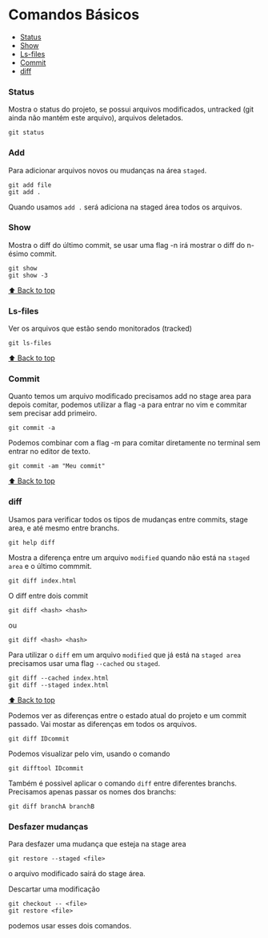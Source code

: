 # Comandos Básicos

- [Status](#status)
- [Show](#show)
- [Ls-files](#ls-files)
- [Commit](#commit)
- [diff](#diff)


### Status
Mostra o status do projeto, se possui arquivos modificados, untracked (git 
ainda não mantém este arquivo), arquivos deletados. 

    git status

### Add 
Para adicionar arquivos novos ou mudanças na área `staged`.

    git add file 
    git add . 

Quando usamos `add .` será adiciona na staged área todos os arquivos.

### Show
Mostra o diff do último commit, se usar uma flag -n irá mostrar o diff do 
n-ésimo commit.

    git show
    git show -3

[⬆️ Back to top](#tabela-conteúdo)<br>

### Ls-files
Ver os arquivos que estão sendo monitorados (tracked)

    git ls-files

[⬆️ Back to top](#tabela-conteúdo)<br>

### Commit
Quanto temos um arquivo modificado precisamos add no stage area 
para depois comitar, podemos utilizar a flag -a para entrar no 
vim e commitar sem precisar add primeiro.

    git commit -a

Podemos combinar com a flag -m para comitar diretamente no terminal
sem entrar no editor de texto.

    git commit -am "Meu commit"

[⬆️ Back to top](#tabela-conteúdo)<br>


### diff
Usamos para verificar todos os tipos de mudanças entre commits, 
stage area, e até mesmo entre branchs.

    git help diff

Mostra a diferença entre um arquivo `modified` quando não está na `staged area`
e o último commmit.

    git diff index.html

O diff entre dois commit

    git diff <hash> <hash>

ou

    git diff <hash> <hash>

Para utilizar o `diff` em um arquivo `modified` que já está na `staged area` 
precisamos usar uma flag `--cached` ou `staged`.

    git diff --cached index.html
    git diff --staged index.html

[⬆️ Back to top](#tabela-conteúdo)<br>

Podemos ver as diferenças entre o estado atual do projeto e um commit passado.
Vai mostar as diferenças em todos os arquivos.

    git diff IDcommit 

Podemos visualizar pelo vim, usando o comando

    git difftool IDcommit

Também é possivel aplicar o comando `diff` entre diferentes branchs.
Precisamos apenas passar os nomes dos branchs:

    git diff branchA branchB
    

### Desfazer mudanças
Para desfazer uma mudança que esteja na stage area

    git restore --staged <file>

o arquivo modificado sairá do stage área.

Descartar uma modificação

    git checkout -- <file>
    git restore <file>

podemos usar esses dois comandos.


